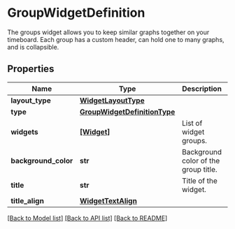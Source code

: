 # GroupWidgetDefinition

The groups widget allows you to keep similar graphs together on your timeboard. Each group has a custom header, can hold one to many graphs, and is collapsible.

## Properties
Name | Type | Description | Notes
------------ | ------------- | ------------- | -------------
**layout_type** | [**WidgetLayoutType**](WidgetLayoutType.md) |  | 
**type** | [**GroupWidgetDefinitionType**](GroupWidgetDefinitionType.md) |  | 
**widgets** | [**[Widget]**](Widget.md) | List of widget groups. | 
**background_color** | **str** | Background color of the group title. | [optional] 
**title** | **str** | Title of the widget. | [optional] 
**title_align** | [**WidgetTextAlign**](WidgetTextAlign.md) |  | [optional] 

[[Back to Model list]](README.md#documentation-for-models) [[Back to API list]](README.md#documentation-for-api-endpoints) [[Back to README]](README.md)



